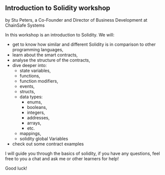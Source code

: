 ## Introduction to Solidity workshop

by Stu Peters, a Co-Founder and Director of Business Development at ChainSafe Systems

In this workshop is an introduction to Solidity.
We will:
- get to know how similar and different Solidity is in comparison to other programming languages,
- learn about the smart contracts,
- analyse the structure of the contracts,
- dive deeper into:
  - state variables,
  - functions,
  - function modifiers,
  - events,
  - structs,
  - data types:
    - enums,
    - booleans,
    - integers,
    - addresses,
    - arrays,
    - etc.
  - mappings,
  - solidity global Variables
- check out some contract examples  

I will guide you through the basics of solidity, if you have any questions, feel free to you a chat and ask me or other learners for help!

Good luck!
